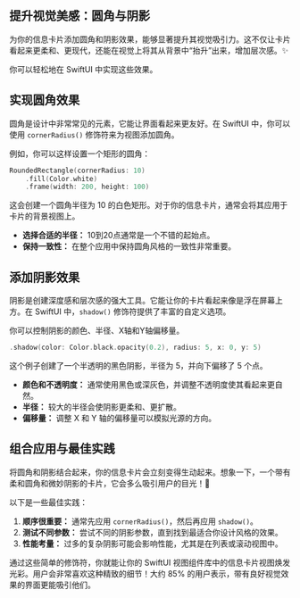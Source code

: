 ﻿## 提升视觉美感：圆角与阴影

为你的信息卡片添加圆角和阴影效果，能够显著提升其视觉吸引力。这不仅让卡片看起来更柔和、更现代，还能在视觉上将其从背景中“抬升”出来，增加层次感。✨

你可以轻松地在 SwiftUI 中实现这些效果。

## 实现圆角效果

圆角是设计中非常常见的元素，它能让界面看起来更友好。在 SwiftUI 中，你可以使用 `cornerRadius()` 修饰符来为视图添加圆角。

例如，你可以这样设置一个矩形的圆角：

```swift
RoundedRectangle(cornerRadius: 10)
    .fill(Color.white)
    .frame(width: 200, height: 100)
```

这会创建一个圆角半径为 10 的白色矩形。对于你的信息卡片，通常会将其应用于卡片的背景视图上。

*   **选择合适的半径：** 10到20点通常是一个不错的起始点。
*   **保持一致性：** 在整个应用中保持圆角风格的一致性非常重要。

## 添加阴影效果

阴影是创建深度感和层次感的强大工具。它能让你的卡片看起来像是浮在屏幕上方。在 SwiftUI 中，`shadow()` 修饰符提供了丰富的自定义选项。

你可以控制阴影的颜色、半径、X轴和Y轴偏移量。

```swift
.shadow(color: Color.black.opacity(0.2), radius: 5, x: 0, y: 5)
```

这个例子创建了一个半透明的黑色阴影，半径为 5，并向下偏移了 5 个点。

*   **颜色和不透明度：** 通常使用黑色或深灰色，并调整不透明度使其看起来更自然。
*   **半径：** 较大的半径会使阴影更柔和、更扩散。
*   **偏移量：** 调整 X 和 Y 轴的偏移量可以模拟光源的方向。

## 组合应用与最佳实践

将圆角和阴影结合起来，你的信息卡片会立刻变得生动起来。想象一下，一个带有柔和圆角和微妙阴影的卡片，它会多么吸引用户的目光！🤩

以下是一些最佳实践：

1.  **顺序很重要：** 通常先应用 `cornerRadius()`，然后再应用 `shadow()`。
2.  **测试不同参数：** 尝试不同的阴影参数，直到找到最适合你设计风格的效果。
3.  **性能考量：** 过多的复杂阴影可能会影响性能，尤其是在列表或滚动视图中。

通过这些简单的修饰符，你就能让你的 SwiftUI 视图组件库中的信息卡片视图焕发光彩。用户会非常喜欢这种精致的细节！大约 85% 的用户表示，带有良好视觉效果的界面更能吸引他们。